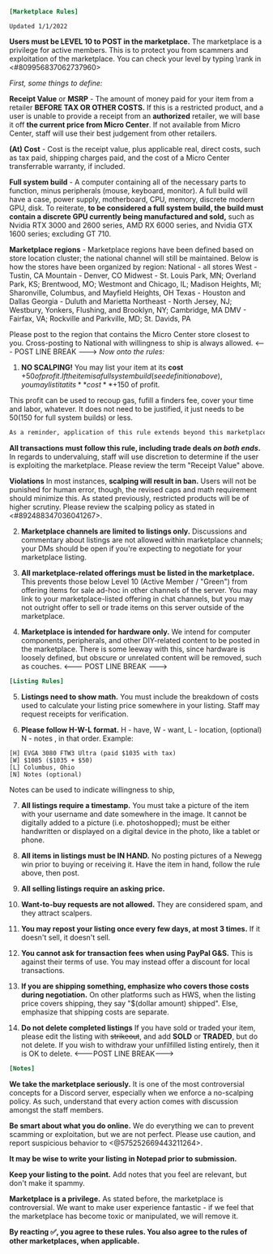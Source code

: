 ```ini
[Marketplace Rules] 
```
`Updated 1/1/2022`

**Users must be __LEVEL 10__ to POST in the marketplace.** The marketplace is a privilege for active members. This is to protect you from scammers and exploitation of the marketplace. You can check your level by typing \rank in <#809956837062737960>

*First, some things to define:*

**Receipt Value** or **MSRP** - The amount of money paid for your item from a retailer **BEFORE TAX OR OTHER COSTS.** If this is a restricted product, and a user is unable to provide a receipt from an __authorized__ retailer, we will base it off **the current price from Micro Center**. If not available from Micro Center, staff will use their best judgement from other retailers.

**(At) Cost** - Cost is the receipt value, plus applicable real, direct costs, such as tax paid, shipping charges paid, and the cost of a Micro Center transferrable warranty, if included.

**Full system build** - A computer containing all of the necessary parts to function, minus peripherals (mouse, keyboard, monitor). A full build will have a case, power supply, motherboard, CPU, memory, discrete modern GPU, disk. To reiterate, **to be considered a full system build, the build must contain a discrete GPU currently being manufactured and sold,** such as Nvidia RTX 3000 and 2600 series, AMD RX 6000 series, and Nvidia GTX 1600 series; excluding GT 710.

**Marketplace regions** - Marketplace regions have been defined based on store location cluster; the national channel will still be maintained. Below is how the stores have been organized by region:
    National - all stores
    West - Tustin, CA
    Mountain - Denver, CO
    Midwest - St. Louis Park, MN; Overland Park, KS; Brentwood, MO; Westmont and Chicago, IL; Madison Heights, MI; Sharonville, Columbus, and Mayfield Heights, OH
    Texas - Houston and Dallas
    Georgia - Duluth and Marietta
    Northeast - North Jersey, NJ; Westbury, Yonkers, Flushing, and Brooklyn, NY; Cambridge, MA
    DMV - Fairfax, VA; Rockville and Parkville, MD;  St. Davids, PA

Please post to the region that contains the Micro Center store closest to you. Cross-posting to National with willingness to ship is always allowed.
<--- POST LINE BREAK --->
*Now onto the rules:*

1. **NO SCALPING!**
You may list your item at its **cost** +$50 of profit. If the item is a full system build (see definition above), you may list it at its **cost** +$150 of profit.

This profit can be used to recoup gas, fufill a finders fee, cover your time and labor, whatever. It does not need to be justified, it just needs to be $50 ($150 for full system builds) or less.
```diff
As a reminder, application of this rule extends beyond this marketplace; it includes your selling and trading activity outside of this server.
```
**All transactions must follow this rule, including trade deals *on both ends*.**
In regards to undervaluing, staff will use discretion to determine if the user is exploiting the marketplace. Please review the term "Receipt Value" above.

**Violations**
In most instances, **scalping will result in ban.** Users will not be punished for human error, though, the revised caps and math requirement should minimize this. As stated previously, restricted products will be of higher scrutiny. Please review the scalping policy as stated in <#892488347036041267>.

2. **Marketplace channels are limited to listings only.** Discussions and commentary about listings are not allowed within marketplace channels; your DMs should be open if you're expecting to negotiate for your marketplace listing.

3. **All marketplace-related offerings must be listed in the marketplace.** This prevents those below Level 10 (Active Member / "Green") from offering items for sale ad-hoc in other channels of the server. You may link to your marketplace-listed offering in chat channels, but you may not outright offer to sell or trade items on this server outside of the marketplace.

4. **Marketplace is intended for hardware only.** We intend for computer components, peripherals, and other DIY-related content to be posted in the marketplace. There is some leeway with this, since hardware is loosely defined, but obscure or unrelated content will be removed, such as couches.
<--- POST LINE BREAK --->
```ini
[Listing Rules]
```
5. **Listings need to show math.** You must include the breakdown of costs used to calculate your listing price somewhere in your listing. Staff may request receipts for verification.

6. **Please follow H-W-L format.** H - have, W - want, L - location, (optional) N - notes , in that order. Example:
```
[H] EVGA 3080 FTW3 Ultra (paid $1035 with tax)
[W] $1085 ($1035 + $50)
[L] Columbus, Ohio
[N] Notes (optional)
```
Notes can be used to indicate willingness to ship,

7. **All listings require a timestamp.** You must take a picture of the item with your username and date somewhere in the image. It cannot be digitally added to a picture (i.e. photoshopped); must be either handwritten or displayed on a digital device in the photo, like a tablet or phone.

8. **All items in listings must be IN HAND.** No posting pictures of a Newegg win prior to buying or receiving it. Have the item in hand, follow the rule above, then post.

9. **All selling listings require an asking price.** 

10. **Want-to-buy requests are not allowed.** They are considered spam, and they attract scalpers.

11. **You may repost your listing once every few days, at most 3 times.** If it doesn't sell, it doesn't sell.

12. **You cannot ask for transaction fees when using PayPal G&S.** This is against their terms of use. You may instead offer a discount for local transactions.

13. **If you are shipping something, emphasize who covers those costs during negotiation.** On other platforms such as HWS, when the listing price covers shipping, they say "$(dollar amount) shipped". Else, emphasize that shipping costs are separate.

14.  **Do not delete completed listings** If you have sold or traded your item, please edit the listing with ~~strikeout~~, and add **SOLD** or **TRADED**, but do not delete. If you wish to withdraw your unfilfilled listing entirely, then it is OK to delete.
<---POST LINE BREAK--->
```ini
[Notes]
```
**We take the marketplace seriously.** It is one of the most controversial concepts for a Discord server, especially when we enforce a no-scalping policy. As such, understand that every action comes with discussion amongst the staff members.

**Be smart about what you do online.** We do everything we can to prevent scamming or exploitation, but we are not perfect. Please use caution, and report suspicious behavior to <@575252669443211264>.

**It may be wise to write your listing in Notepad prior to submission.**

**Keep your listing to the point.** Add notes that you feel are relevant, but don't make it spammy.

**Marketplace is a privilege.** As stated before, the marketplace is controversial. We want to make user experience fantastic - if we feel that the marketplace has become toxic or manipulated, we will remove it.


**By reacting :white_check_mark:, you agree to these rules. You also agree to the rules of other marketplaces, when applicable.**